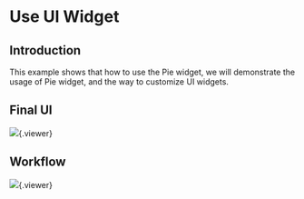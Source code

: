 # Use UI Widget

## Introduction

This example shows that how to use the Pie widget, we will demonstrate the usage of Pie widget, and
the way to customize UI widgets.

## Final UI

![](./doc/pic/advanced/use_widget/pie-enduser.png){.viewer}

## Workflow

![](./doc/pic/advanced/use_widget/pie-workflow.png){.viewer}
